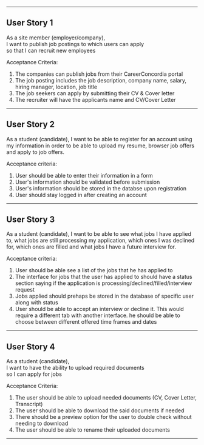 <hr/>

## User Story 1
As a site member (employer/company),<br>
I want to publish job postings to which users can apply<br>
so that I can recruit new employees <br>

Acceptance Criteria:

<ol>
    <li>The companies can publish jobs from their CareerConcordia portal</li>
    <li>The job posting includes the job description, company name, salary, hiring manager, location, job title</li>
    <li>The job seekers can apply by submitting their CV & Cover letter</li>
    <li>The recruiter will have the applicants name and CV/Cover Letter</li>
</ol>

<hr/>

<!--ADD your user story below and put a <hr> as a separator-->
## User Story 2

As a student (candidate), I want to be able to register for an account using my information in order to be able to upload my resume, browser job offers and apply to job offers. 

Acceptance criteria: 

<ol>
    <li>User should be able to enter their information in a form</li>
    <li>User's information should be validated before submission</li>
    <li>User's information should be stored in the databse upon registration</li>
    <li>User should stay logged in after creating an account</li>
</ol>

<hr/>

<!--ADD your user story below and put a <hr> as a separator-->
## User Story 3

As a student (candidate), I want to be able to see what jobs I have applied to, what jobs are still processing my application, which ones I was declined for, which ones are filled and what jobs I have a future interview for.

Acceptance criteria: 

<ol>
    <li>User should be able see a list of the jobs that he has applied to </li>
    <li>The interface for jobs that the user has applied to should have a status section saying if the application is processing/declined/filled/interview request</li>
    <li>Jobs applied should prehaps be stored in the database of specific user along with status</li>
    <li>User should be able to accept an interview or decline it. This would require a different tab with another interface. he should be able to choose between      different offered time frames and dates</li>
</ol>

<hr/>

<!--ADD your user story below and put a <hr> as a separator-->
## User Story 4
As a student (candidate),<br>
I want to have the ability to upload required documents<br>
so I can apply for jobs <br>


Acceptance Criteria:

<ol>
    <li>The user should be able to upload needed documents (CV, Cover Letter, Transcript)</li>
    <li>The user should be able to download the said documents if needed</li>
    <li>There should be a preview option for the user to double check without needing to download</li>
    <li>The user should be able to rename their uploaded documents</li>
</ol>

<hr/>
